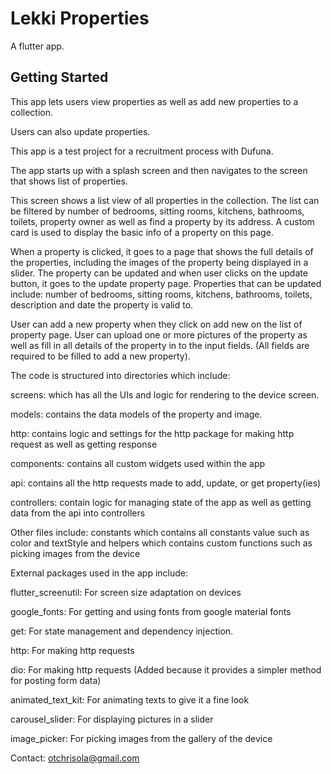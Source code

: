 # Lekki Properties

A flutter app.

## Getting Started

This app lets users view properties as well as add new properties to a collection.

Users can also update properties.

This app is a test project for a recruitment process with Dufuna.

The app starts up with a splash screen and then navigates to the screen that shows list of
properties. 

This screen shows a list view of all properties in the collection. The list can 
be filtered by number of bedrooms, sitting rooms, kitchens, bathrooms, toilets, property owner
as well as find a property by its address. A custom card is used to display the basic info
of a property on this page.

When a property is clicked, it goes to a page that shows the full details of the properties,
including the images of the property being displayed in a slider. The property can be updated 
and when user clicks on the update button, it goes to the update property page. Properties that 
can be updated include: number of bedrooms, sitting rooms, kitchens, bathrooms, toilets, description
and date the property is valid to.

User can add a new property when they click on add new on the list of property page. User can
upload one or more pictures of the property as well as fill in all details of the property in to
the input fields. (All fields are required to be filled to add a new property).

The code is structured into directories which include:

screens: which has all the UIs and logic for rendering to the device screen.

models: contains the data models of the property and image.

http: contains logic and settings for the http package for making http request as well
as getting response

components: contains all custom widgets used within the app

api: contains all the http requests made to add, update, or get property(ies)

controllers: contain logic for managing state of the app as well as getting data from the 
api into controllers

Other files include: constants which contains all constants value such as color and textStyle
and helpers which contains custom functions such as picking images from the device  

External packages used in the app include:

flutter_screenutil: For screen size adaptation on devices

google_fonts: For getting and using fonts from google material fonts

get: For state management and dependency injection.

http: For making http requests

dio: For making http requests (Added because it provides a simpler method for posting form data)

animated_text_kit: For animating texts to give it a fine look

carousel_slider: For displaying pictures in a slider

image_picker: For picking images from the gallery of the device

Contact: otchrisola@gmail.com